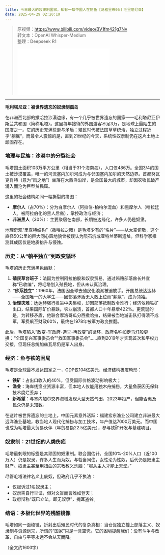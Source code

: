 ```yaml
---
title: 今日最大的奴隶制国家，却有一帮中国人在捞鱼【马格里布06丨毛里塔尼亚】
date: 2025-04-29 02:20:10
---
```


> 原视频：https://www.bilibili.com/video/BV1fm421g7Nv<br>转文本：OpenAI Whisper-Medium<br>整理：Deepseek R1
>
> <iframe src="//player.bilibili.com/player.html?bvid=BV1fm421g7Nv&autoplay=0" scrolling="no" border="0" frameborder="no" framespacing="0" allowfullscreen="true"></iframe>

---

**毛利塔尼亚：被世界遗忘的奴隶制孤岛**  

在非洲西北部的撒哈拉沙漠边缘，有一个几乎被世界遗忘的国家——毛利塔尼亚伊斯兰共和国（简称毛塔）。这里每年接待的外国游客不足3万，是地球上最陌生的国度之一。它的历史充满荒诞与矛盾：殖民时代被法国草草统治，独立过程近乎“躺赢”，而最令人震惊的是，直到21世纪的今天，系统性奴隶制仍在这片土地上顽固存在。  

### **地理与民族：沙漠中的分裂社会**  
毛塔国土面积103万平方公里（相当于31个海南岛），人口仅486万。全国3/4的国土被沙漠覆盖，唯一的河流塞内加尔河成为与邻国塞内加尔的天然边界。首都努瓦克肖特（意为“风之地”）坐落在大西洋沿岸，是全国最大的城市，却因农牧民破产涌入而沦为巨型贫民窟。  

这里的社会结构如同一幅撕裂的拼图：  
- **摩尔人**（占70%）：分为白摩尔人（阿拉伯-柏柏尔混血）和黑摩尔人（哈拉廷人，被阿拉伯化的黑人后裔），掌控政治与经济；  
- **非洲黑人**（30%）：主要聚居在南部，长期被边缘化，许多人仍是奴隶。  

地理奇观“里查特结构”（撒哈拉之眼）是毛塔少有的“名片”——从太空俯瞰，这个直径50公里的巨大同心圆地貌曾被误认为陨石坑或亚特兰蒂斯遗址，但科学家推测其成因仅是地质抬升与侵蚀。  

### **历史：从“躺平独立”到政变循环**  
毛塔的历史充满黑色幽默：  
1. **殖民草台班子**：法国为控制阿拉伯胶和奴隶贸易，通过贿赂部落酋长并宣称“已收编”，将毛塔划入殖民地，但从未认真治理。  
2. **“佛系独立”**：1960年，法国因全球去殖民化浪潮被迫放手。开国总统达达赫——全国唯一的大学生——因部落矛盾无人敢上位而“躺赢”，成为领袖。  
3. **治理灾难**：达达赫强行推进中央集权，却因部落抵制政令难行；经济依赖铁矿出口，结果国际矿价暴跌，农业崩溃，首都人口十年暴增422%。更荒诞的是，为转移矛盾，他联合摩洛哥瓜分西撒哈拉，结果被当地游击队打得溃不成军，军费飙至财政60%，最终在1978年被军方政变推翻。  

此后，毛塔陷入“政变-军政府-选举-再政变”的循环，政府名称如走马灯般更换：“全国复兴军事委员会”“救国军事委员会”……直到2019年才实现首次和平权力交接，但现任总统加兹瓦尼仍是军人出身。  

### **经济：鱼与铁的困局**  
毛塔是全球最不发达国家之一，GDP仅104亿美元，经济结构极度畸形：  
- **铁矿**：占出口收入的40%，但受国际价格波动影响极大；  
- **渔业**：海岸线渔业资源丰富，但本地人仅能用独木舟捕捞，大量鱼获因无保鲜技术腐烂丢弃；  
- **新希望**：与塞内加尔交界海域发现大型天然气田，2023年投产，但能否惠及民众仍是未知数。  

在这片被世界遗忘的土地上，中国元素意外活跃：福建宏东渔业公司建立非洲最大远洋渔业基地，教当地人现代化捕捞与加工技术，年产值达7000万美元。而中国也成为毛塔最大贸易伙伴（年贸易额22.5亿美元），参与铁矿开发与基建项目。  

### **奴隶制：21世纪的人类伤疤**  
毛塔最刺眼的标签是其顽固的奴隶制。联合国估计，全国10%-20%人口（近100万人）仍是奴隶，许多人生而为奴，与牲畜同住，女性沦为性奴，后代仍是奴隶主财产。奴隶主甚至用扭曲的宗教教义洗脑：“服从主人才能上天堂。”  

尽管毛塔法律名义上废奴，但政府几乎不执法：  
- 仅起诉过1名奴隶主；  
- 奴隶需自行举证，但对文盲而言难如登天；  
- 政府辩称“既已立法，即无奴隶”，掩耳盗铃。  

### **结语：多极化世界的残酷镜像**  
毛塔如同一面棱镜，折射出后殖民时代的复杂真相：当仓促独立撞上部落主义、奴隶制与资源诅咒，所谓的“国家”只是一具空壳。它的困境提醒我们：没有斗争与改革，自由与平等永远不会从天而降。  

（全文约1600字）
